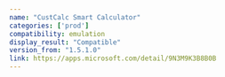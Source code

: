 ```yaml
---
name: "CustCalc Smart Calculator"
categories: ['prod']
compatibility: emulation
display_result: "Compatible"
version_from: "1.5.1.0"
link: https://apps.microsoft.com/detail/9N3M9K3B8B0B
---
```

